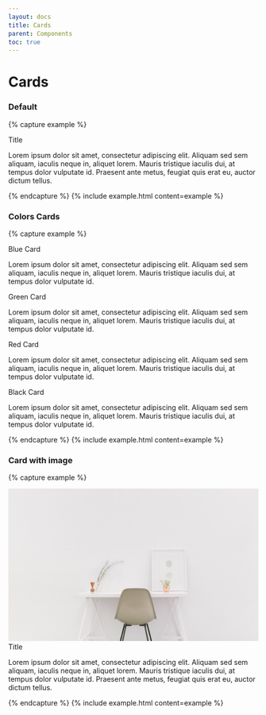 ```yaml
---
layout: docs
title: Cards
parent: Components
toc: true
---
```


# Cards

### Default
{% capture example %}
<div class="card">
  <div class="card-body">
    <div class="h4">Title</div>
    <p>
      Lorem ipsum dolor sit amet, consectetur adipiscing elit. Aliquam sed sem aliquam, iaculis neque in, aliquet lorem. Mauris tristique iaculis dui, at tempus dolor vulputate id. Praesent ante metus, feugiat quis erat eu, auctor dictum tellus.
    </p>
  </div>
</div>
{% endcapture %}
{% include example.html content=example %}

### Colors Cards
{% capture example %}
<div class="row">
  <div class="col-sm-6">
    <div class="card blue">
      <div class="card-body">
        <div class="h4">Blue Card</div>
        <p>
          Lorem ipsum dolor sit amet, consectetur adipiscing elit. Aliquam sed sem aliquam, iaculis neque in, aliquet lorem. Mauris tristique iaculis dui, at tempus dolor vulputate id.
        </p>
      </div>
    </div>
  </div>
  <div class="col-sm-6">
    <div class="card green">
      <div class="card-body">
        <div class="h4">Green Card</div>
        <p>
          Lorem ipsum dolor sit amet, consectetur adipiscing elit. Aliquam sed sem aliquam, iaculis neque in, aliquet lorem. Mauris tristique iaculis dui, at tempus dolor vulputate id.
        </p>
      </div>
    </div>
  </div>
  <div class="col-sm-6">
    <div class="card red">
      <div class="card-body">
        <div class="h4">Red Card</div>
        <p>
          Lorem ipsum dolor sit amet, consectetur adipiscing elit. Aliquam sed sem aliquam, iaculis neque in, aliquet lorem. Mauris tristique iaculis dui, at tempus dolor vulputate id.
        </p>
      </div>
    </div>
  </div>
  <div class="col-sm-6">
    <div class="card black">
      <div class="card-body">
        <div class="h4">Black Card</div>
        <p>
          Lorem ipsum dolor sit amet, consectetur adipiscing elit. Aliquam sed sem aliquam, iaculis neque in, aliquet lorem. Mauris tristique iaculis dui, at tempus dolor vulputate id.
        </p>
      </div>
    </div>
  </div>
</div>
{% endcapture %}
{% include example.html content=example %}

### Card with image
{% capture example %}
<div class="col-sm-6">
  <div class="card">
    <img src="/assets/img/img.jpeg">
    <div class="card-body">
      <div class="h4">Title</div>
      <p>
        Lorem ipsum dolor sit amet, consectetur adipiscing elit. Aliquam sed sem aliquam, iaculis neque in, aliquet lorem. Mauris tristique iaculis dui, at tempus dolor vulputate id. Praesent ante metus, feugiat quis erat eu, auctor dictum tellus.
      </p>
    </div>
  </div>
</div>
{% endcapture %}
{% include example.html content=example %}
